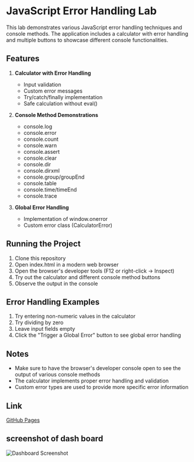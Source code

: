 # JavaScript Error Handling Lab

This lab demonstrates various JavaScript error handling techniques and console methods. The application includes a calculator with error handling and multiple buttons to showcase different console functionalities.

## Features

1. **Calculator with Error Handling**
   - Input validation
   - Custom error messages
   - Try/catch/finally implementation
   - Safe calculation without eval()

2. **Console Method Demonstrations**
   - console.log
   - console.error
   - console.count
   - console.warn
   - console.assert
   - console.clear
   - console.dir
   - console.dirxml
   - console.group/groupEnd
   - console.table
   - console.time/timeEnd
   - console.trace

3. **Global Error Handling**
   - Implementation of window.onerror
   - Custom error class (CalculatorError)

## Running the Project

1. Clone this repository
2. Open index.html in a modern web browser
3. Open the browser's developer tools (F12 or right-click -> Inspect)
4. Try out the calculator and different console method buttons
5. Observe the output in the console

## Error Handling Examples

1. Try entering non-numeric values in the calculator
2. Try dividing by zero
3. Leave input fields empty
4. Click the "Trigger a Global Error" button to see global error handling

## Notes

- Make sure to have the browser's developer console open to see the output of various console methods
- The calculator implements proper error handling and validation
- Custom error types are used to provide more specific error information

## Link
[GitHub Pages](https://ghaidaalruwais.github.io/Lab9_Starter-GhaidaAlruwais/)

## screenshot of dash board
![Dashboard Screenshot](images/dashboard.png)
